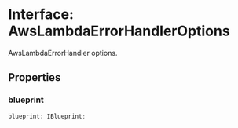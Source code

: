 # Interface: AwsLambdaErrorHandlerOptions

AwsLambdaErrorHandler options.

## Properties

### blueprint

```ts
blueprint: IBlueprint;
```
